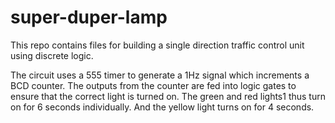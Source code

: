 # super-duper-lamp
This repo contains files for building a single direction traffic control unit using discrete logic. 

The circuit uses a 555 timer to generate a 1Hz signal which increments a BCD counter. The outputs from the counter are fed into logic gates
to ensure that the correct light is turned on. The green and red lights1 thus turn on for 6 seconds individually. And the yellow light turns 
on for 4 seconds.
